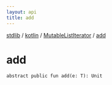 ```yaml
---
layout: api
title: add
---
```

[stdlib](../../index.md) / [kotlin](../index.md) / [MutableListIterator](index.md) / [add](add.md)

# add

```
abstract public fun add(e: T): Unit
```

